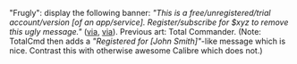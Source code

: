"Frugly": display the following banner: _"This is a free/unregistered/trial account/version \[of an app/service].
Register/subscribe for $xyz to remove this ugly message."_
([via](https://taylor.town/frugly), [via](https://news.ycombinator.com/item?id=39492618)). Previous art: Total Commander.
(Note: TotalCmd then adds a _"Registered for \[John Smith]"_-like message which is nice.
Contrast this with otherwise awesome Calibre which does not.)
